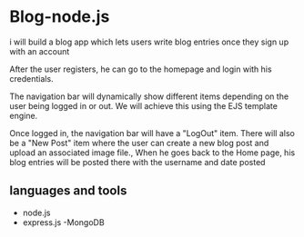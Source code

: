 # Blog-node.js

i will build a blog app which lets users write blog entries once they sign up
with an account

After the user registers, he can go to the homepage and login with his
credentials.

The navigation bar will dynamically show different items depending on the user being logged in or out. We will achieve this using the EJS template engine.

Once logged in, the navigation bar will have a "LogOut" item. There will also be a "New Post" item where the user can create a
new blog post and upload an associated image file., When he goes back to the Home page, his blog entries will be posted there with the username and date posted

## languages and tools
- node.js
- express.js
-MongoDB
